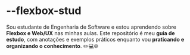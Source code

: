 # --flexbox-stud
Sou estudante de Engenharia de Software e estou aprendendo sobre **Flexbox e Web/UX** nas minhas aulas.   Este repositório é meu **guia de estudo**, com anotações e exemplos práticos enquanto vou **praticando e organizando o conhecimento**. ✏️💻🌐
